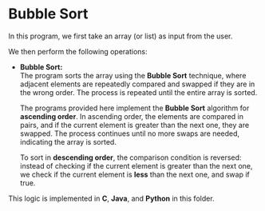 # Bubble Sort

In this program, we first take an array (or list) as input from the user.

We then perform the following operations:

- **Bubble Sort:**  
  The program sorts the array using the **Bubble Sort** technique, where adjacent elements are repeatedly compared and swapped if they are in the wrong order. The process is repeated until the entire array is sorted.

  The programs provided here implement the **Bubble Sort** algorithm for **ascending order**. In ascending order, the elements are compared in pairs, and if the current element is greater than the next one, they are swapped. The process continues until no more swaps are needed, indicating the array is sorted.

  To sort in **descending order**, the comparison condition is reversed: instead of checking if the current element is greater than the next one, we check if the current element is **less** than the next one, and swap if true.

This logic is implemented in **C**, **Java**, and **Python** in this folder.

